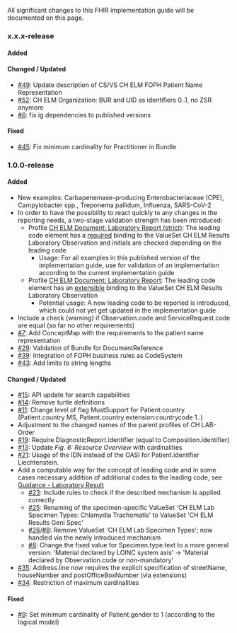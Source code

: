 All significant changes to this FHIR implementation guide will be documented on this page.   

### x.x.x-release

#### Added

#### Changed / Updated
* [#49](https://github.com/ahdis/ch-elm/issues/49): Update description of CS/VS CH ELM FOPH Patient Name Representation
* [#52](https://github.com/ahdis/ch-elm/issues/52): CH ELM Organization: BUR and UID as identifiers 0..1, no ZSR anymore
* [#6](https://github.com/ahdis/ch-elm/issues/6): fix ig dependencies to published versions 


#### Fixed
* [#45](https://github.com/ahdis/ch-elm/issues/45): Fix minimum cardinality for Practitioner in Bundle

### 1.0.0-release

#### Added
* New examples: Carbapenemase-producing Enterobacteriaceae (CPE), Campylobacter spp., Treponema pallidum, Influenza, SARS-CoV-2
* In order to have the possibility to react quickly to any changes in the reporting needs, a two-stage validation strength has been introduced:
   * Profile [CH ELM Document: Laboratory Report (strict)](StructureDefinition-ch-elm-document-strict.html): The leading code element has a [required](https://hl7.org/fhir/R4/terminologies.html#required) binding to the ValueSet CH ELM Results Laboratory Observation and initials are checked depending on the leading code
      * Usage: For all examples in this published version of the implementation guide, use for validation of an implementation according to the current implementation guide
   * Profile [CH ELM Document: Laboratory Report](StructureDefinition-ch-elm-document.html): The leading code element has an [extensible](https://hl7.org/fhir/R4/terminologies.html#extensible) binding to the ValueSet CH ELM Results Laboratory Observation
      * Potential usage: A new leading code to be reported is introduced, which could not yet get updated in the implementation guide 
* Include a check (warning) if Observation.code and ServiceRequest.code are equal (so far no other requirements)
* [#7](https://github.com/ahdis/ch-elm/issues/7): Add ConceptMap with the requirements to the patient name representation
* [#29](https://github.com/ahdis/ch-elm/issues/29): Validation of Bundle for DocumentReference 
* [#39](https://github.com/ahdis/ch-elm/issues/39): Integration of FOPH business rules as CodeSystem
* [#43](https://github.com/ahdis/ch-elm/issues/43): Add limits to string lengths

#### Changed / Updated
* [#15](https://github.com/ahdis/ch-elm/issues/15): API update for search capabilities
* [#14](https://github.com/ahdis/ch-elm/issues/14): Remove turtle definitions
* [#11](https://github.com/ahdis/ch-elm/issues/11): Change level of flag MustSupport for Patient.country (Patient.country MS, Patient.country.extension:countrycode 1..)
* Adjustment to the changed names of the parent profiles of CH LAB-Order 
* [#19](https://github.com/ahdis/ch-elm/issues/19): Require DiagnosticReport.identifier (equal to Composition.identifier)
* [#13](https://github.com/ahdis/ch-elm/issues/13): Update *Fig. 6: Resource Overview* with cardinalities
* [#21](https://github.com/ahdis/ch-elm/issues/21): Usage of the IDN instead of the OASI for Patient.identifier Liechtenstein.
* Add a computable way for the concept of leading code and in some cases necessary addition of additional codes to the leading code, see [Guidance - Laboratory Result](guidance.html#laboratory-result)
   * [#23](https://github.com/ahdis/ch-elm/issues/23): Include rules to check if the described mechanism is applied correctly
   * [#25](https://github.com/ahdis/ch-elm/issues/25): Renaming of the specimen-specific ValueSet 'CH ELM Lab Specimen Types: Chlamydia Trachomatis' to ValueSet 'CH ELM Results Geni Spec'
   * [#26](https://github.com/ahdis/ch-elm/issues/26)/[#8](https://github.com/ahdis/ch-elm/issues/8): Remove ValueSet 'CH ELM Lab Specimen Types'; now handled via the newly introduced mechanism
   * [#8](https://github.com/ahdis/ch-elm/issues/8): Change the fixed value for Specimen.type.text to a more general version: 'Material declared by LOINC system axis' -> 'Material declared by Observation.code or non-mandatory'
* [#35](https://github.com/ahdis/ch-elm/issues/35): Address.line now requires the explicit specification of streetName, houseNumber and postOfficeBoxNumber (via extensions)
* [#34](https://github.com/ahdis/ch-elm/issues/34): Restriction of maximum cardinalities

#### Fixed
* [#9](https://github.com/ahdis/ch-elm/issues/9): Set minimum cardinality of Patient.gender to 1 (according to the logical model)
